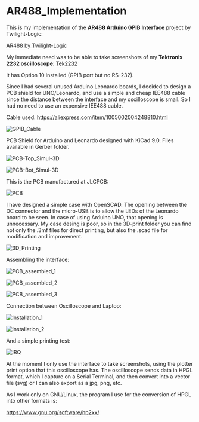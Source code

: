 # AR488_Implementation

This is my implementation of the **AR488 Arduino GPIB Interface** project by Twilight-Logic:

[AR488 by Twilight-Logic](https://github.com/Twilight-Logic/AR488)

My immediate need was to be able to take screenshots of my **Tektronix 2232 oscilloscope**: [Tek2232](https://w140.com/tekwiki/wiki/2232)

It has Option 10 installed (GPIB port but no RS-232).

Since I had several unused Arduino Leonardo boards, I decided to design a PCB shield for UNO/Leonardo, and use a simple and cheap IEE488 cable since the distance between the interface and my oscilloscope is small. So I had no need to use an expensive IEE488 cable.

Cable used: https://aliexpress.com/item/1005002004248810.html

![GPIB_Cable](https://github.com/user-attachments/assets/b31f2838-6f7d-4201-b3a4-cf614e7f5372)


PCB Shield for Arduino and Leonardo designed with KiCad 9.0. Files available in Gerber folder.

![PCB-Top_Simul-3D](https://github.com/user-attachments/assets/91017702-963c-4e1c-ab60-492dda2d3024)

![PCB-Bot_Simul-3D](https://github.com/user-attachments/assets/4d458fdc-738e-4b1a-8971-a6c44fd96fb4)

This is the PCB manufactured at JLCPCB:

![PCB](https://github.com/user-attachments/assets/8abd05d0-57f8-49c4-a019-a2b4e7491b61)

I have designed a simple case with OpenSCAD. The opening between the DC connector and the micro-USB is to allow the LEDs of the Leonardo board to be seen. In case of using Arduino UNO, that opening is unnecessary. My case desing is poor, so in the 3D-print folder you can find not only the .3mf files for direct printing, but also the .scad file for modification and improvement.

![3D_Printing](https://github.com/user-attachments/assets/aea9aa76-2eaf-48fe-9f36-4c03383d8e13)

Assembling the interface:

![PCB_assembled_1](https://github.com/user-attachments/assets/98dfb391-9126-492a-80eb-3a0cd131032d)

![PCB_assembled_2](https://github.com/user-attachments/assets/8d1c7de0-688e-4d46-a5d3-c5d9181b9402)

![PCB_assembled_3](https://github.com/user-attachments/assets/34fc58f5-f511-46e6-832f-04657ff90ed8)

Connection between Oscilloscope and Laptop:

![Installation_1](https://github.com/user-attachments/assets/72770a9a-bbab-4bc0-b38f-ff36ec0c79d5)

![Installation_2](https://github.com/user-attachments/assets/5ab60e99-b052-49f0-b7ed-d8f09b21900a)

And a simple printing test:

![IRQ](https://github.com/user-attachments/assets/885bb673-f40b-4273-b14e-dc84a8f589d5)

At the moment I only use the interface to take screenshots, using the plotter print option that this oscilloscope has. The oscilloscope sends data in HPGL format, which I capture on a Serial Terminal, and then convert into a vector file (svg) or I can also export as a jpg, png, etc.

As I work only on GNU/Linux, the program I use for the conversion of HPGL into other formats is:

https://www.gnu.org/software/hp2xx/
